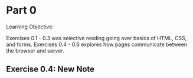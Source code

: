 # Part 0

Learning Objective: 

Exercises 0.1 - 0.3 was selective reading going over basics of HTML, CSS, and forms.
Exercises 0.4 - 0.6 explores how pages communicate between the browser and server.

## Exercise 0.4: New Note